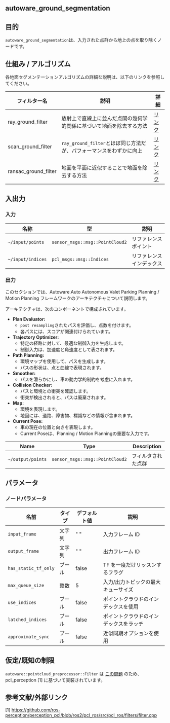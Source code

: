 ## autoware_ground_segmentation

## 目的

`autoware_ground_segmentation`は、入力された点群から地上の点を取り除くノードです。

## 仕組み / アルゴリズム

各地面セグメンテーションアルゴリズムの詳細な説明は、以下のリンクを参照してください。

| フィルター名          | 説明                                                                                                    | 詳細                                     |
| -------------------- | ------------------------------------------------------------------------------------------------------ | ------------------------------------------ |
| ray_ground_filter    | 放射上で直線上に並んだ点間の幾何学的関係に基づいて地面を除去する方法 | [リンク](docs/ray-ground-filter.md)      |
| scan_ground_filter   | `ray_ground_filter`とほぼ同じ方法だが、パフォーマンスをわずかに向上 | [リンク](docs/scan-ground-filter.md)     |
| ransac_ground_filter | 地面を平面に近似することで地面を除去する方法                                     | [リンク](docs/ransac-ground-filter.md) |

## 入出力

### 入力

| 名称              | 型                            | 説明       |
| ----------------- | ------------------------------- | ----------------- |
| `~/input/points`  | `sensor_msgs::msg::PointCloud2` | リファレンスポイント  |
| `~/input/indices` | `pcl_msgs::msg::Indices`        | リファレンスインデックス |

### 出力

このセクションでは、Autoware.Auto Autonomous Valet Parking Planning / Motion Planning フレームワークのアーキテクチャについて説明します。

アーキテクチャは、次のコンポーネントで構成されています。

* **Plan Evaluator:**
    * `post resampling`されたパスを評価し、点数を付けます。
    * 各パスには、スコアが関連付けられています。
* **Trajectory Optimizer:**
    * 特定の経路に対して、最適な制御入力を生成します。
    * 制御入力は、加速度と角速度として表されます。
* **Path Planning:**
    * 環境マップを使用して、パスを生成します。
    * パスの形状は、点と曲線で表現されます。
* **Smoother:**
    * パスを滑らかにし、車の動力学的制約を考慮に入れます。
* **Collision Checker:**
    * パスと環境との衝突を確認します。
    * 衝突が検出されると、パスは廃棄されます。
* **Map:**
    * 環境を表現します。
    * 地図には、道路、障害物、標識などの情報が含まれます。
* **Current Pose:**
    * 車の現在の位置と向きを表現します。
    * Current Poseは、Planning / Motion Planningの重要な入力です。

| Name              | Type                            | Description     |
| ----------------- | ------------------------------- | --------------- |
| `~/output/points` | `sensor_msgs::msg::PointCloud2` | フィルタされた点群 |

## パラメータ

### ノードパラメータ

| 名前                  | タイプ   | デフォルト値 | 説明                               |
| --------------------- | ------ | ------------- | -------------------------------------- |
| `input_frame`          | 文字列 | " "           | 入力フレーム ID                      |
| `output_frame`         | 文字列 | " "           | 出力フレーム ID                     |
| `has_static_tf_only`   | ブール   | false         | TF を一度だけリッスンするフラグ      |
| `max_queue_size`       | 整数    | 5             | 入力/出力トピックの最大キューサイズ |
| `use_indices`          | ブール   | false         | ポイントクラウドのインデックスを使用 |
| `latched_indices`      | ブール   | false         | ポイントクラウドのインデックスをラッチ |
| `approximate_sync`     | ブール   | false         | 近似同期オプションを使用           |

## 仮定/既知の制限

`autoware::pointcloud_preprocessor::Filter` は [この問題](https://github.com/ros-perception/perception_pcl/issues/9) のため、pcl_perception [1] に基づいて実装されています。

## 参考文献/外部リンク

[1] <https://github.com/ros-perception/perception_pcl/blob/ros2/pcl_ros/src/pcl_ros/filters/filter.cpp>

